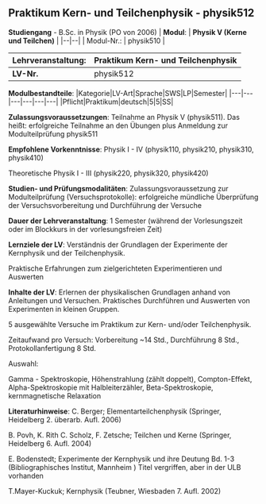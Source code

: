 ## Praktikum Kern- und Teilchenphysik - physik512

**Studiengang** - B.Sc. in Physik (PO von 2006)
| **Modul**: | **Physik V (Kerne und Teilchen)** |
|--|--|
| Modul-Nr.: | physik510 |

| **Lehrveranstaltung**: | Praktikum Kern- und Teilchenphysik |
|------|------|
| **LV-Nr.** | physik512 |

**Modulbestandteile**:
|Kategorie|LV-Art|Sprache|SWS|LP|Semester|
|---|---|---|---|---|---|
|Pflicht|Praktikum|deutsch|5|5|SS|

**Zulassungsvoraussetzungen**:
Teilnahme an Physik V (physik511). Das heißt: erfolgreiche Teilnahme an den Übungen plus Anmeldung zur Modulteilprüfung physik511

**Empfohlene Vorkenntnisse**:
Physik I - IV (physik110, physik210, physik310, physik410)

Theoretische Physik I - III (physik220, physik320, physik420)

**Studien- und Prüfungsmodalitäten**:
Zulassungsvoraussetzung zur Modulteilprüfung (Versuchsprotokolle): erfolgreiche mündliche Überprüfung der Versuchsvorbereitung und Durchführung der Versuche

**Dauer der Lehrveranstaltung**:
1 Semester (während der Vorlesungszeit oder im Blockkurs in der vorlesungsfreien Zeit)

**Lernziele der LV**:
Verständnis der Grundlagen der Experimente der Kernphysik und der Teilchenphysik.

Praktische Erfahrungen zum zielgerichteten Experimentieren und Auswerten

**Inhalte der LV**:
Erlernen der physikalischen Grundlagen anhand von Anleitungen und Versuchen. Praktisches Durchführen und Auswerten von Experimenten in kleinen Gruppen.

5 ausgewählte Versuche im Praktikum zur Kern- und/oder Teilchenphysik.

Zeitaufwand pro Versuch: Vorbereitung ~14 Std., Durchführung 8 Std., Protokollanfertigung 8 Std.



Auswahl:

Gamma - Spektroskopie, Höhenstrahlung (zählt doppelt), Compton-Effekt, Alpha-Spektroskopie mit Halbleiterzähler, Beta-Spektroskopie, kernmagnetische Relaxation

**Literaturhinweise**:
C. Berger; Elementarteilchenphysik (Springer, Heidelberg 2. überarb. Aufl. 2006)

B. Povh, K. Rith C. Scholz, F. Zetsche; Teilchen und Kerne (Springer, Heidelberg 6. Aufl. 2004)

E. Bodenstedt; Experimente der Kernphysik und ihre Deutung Bd. 1-3 (Bibliographisches Institut, Mannheim ) Titel vergriffen, aber in der ULB vorhanden

T.Mayer-Kuckuk; Kernphysik (Teubner, Wiesbaden 7. Aufl. 2002)


